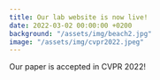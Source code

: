 ```yaml
---
title: Our lab website is now live!
date: 2022-03-02 00:00:00 +0200
background: "/assets/img/beach2.jpg"
image: "/assets/img/cvpr2022.jpeg"
---
```


Our paper is accepted in CVPR 2022!

